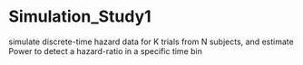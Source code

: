 # Simulation_Study1
simulate discrete-time hazard data for K trials from N subjects, and estimate Power to detect a hazard-ratio in a specific time bin
